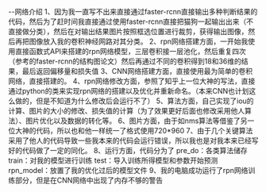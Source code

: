 --网络介绍
1、因为我一直写不出来直接通过faster-rcnn直接输出多种判断结果的代码，然后为了赶时间我直接通过使用faster-rcnn直接把猫狗一起输出出来（不直接做分类），然后在对输出结果图片按照框选位置进行裁剪，获得输出图像，然后再把图像放入我的卷积神经网路对其分类。 2、rpn网络搭建方面，一开始我使用直接函数式API来搭建的rpn网络模型，三层卷积接一层池化，然后重复四次（参考的faster-rcnn的结构图论文）然后再通过不同的卷积得到18和36维的结果，最后返回偏移量和损失值 3、CNN网络搭建方面，直接使用最为简单的卷积网络，直接搭建的。 4、rpn网络修改方面，参照了知乎上一位大神的写法，直接通过python的类来实现rpn网络的搭建以及优化并重新命名。（本来CNN也计划这么做的，但是不知道为什么修改后会运行不了） 5、算法方面，自己实现了iou的计算、图片的大小的修改、损失值的计算（为了效果更好后面也修改采用他人算法）、图片优化以及数据的转化等。 6、图片方面，由于如nms算法等借鉴了另一位大神的代码，所以也和他一样统一了格式使用720*960 7、由于几个关键算法采用了他人的代码导致一些我本来的代码会运行错误，所以我也是对我本来已经写好的代码做了一定的同化。 8、运行方面，代码分为了 pre_do：各类算法储存 train：对我的模型进行训练 test：导入训练所得模型和参数开始预测 rpn_model：放置了我的优化过后的模型文件 9、我的电脑成功运行了rpn网络训练部分，但是在CNN网络中出现了内存不够的警告
